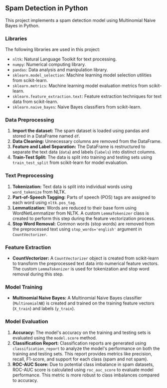 ## Spam Detection in Python

This project implements a spam detection model using Multinomial Naive Bayes in Python.

### Libraries

The following libraries are used in this project:

* `nltk`: Natural Language Toolkit for text processing.
* `numpy`: Numerical computing library.
* `pandas`: Data analysis and manipulation library.
* `sklearn.model_selection`: Machine learning model selection utilities from scikit-learn.
* `sklearn.metrics`: Machine learning model evaluation metrics from scikit-learn.
* `sklearn.feature_extraction.text`: Feature extraction techniques for text data from scikit-learn.
* `sklearn.naive_bayes`: Naive Bayes classifiers from scikit-learn.

### Data Preprocessing

1. **Import the dataset:** The spam dataset is loaded using pandas and stored in a DataFrame named `df`.
2. **Data Cleaning:** Unnecessary columns are removed from the DataFrame.
3. **Feature and Label Separation:** The DataFrame is restructured to separate the text data (`data`) and labels (`labels`) into distinct columns.
4. **Train-Test Split:** The data is split into training and testing sets using `train_test_split` from scikit-learn for model evaluation.

### Text Preprocessing

1. **Tokenization:** Text data is split into individual words using `word_tokenize` from NLTK.
2. **Part-of-Speech Tagging:** Parts of speech (POS) tags are assigned to each word using `nltk.pos_tag`.
3. **Lemmatization:** Words are reduced to their base form using WordNetLemmatizer from NLTK. A custom `LemmaTokenizer` class is created to perform this step during the feature vectorization process.
4. **Stop Word Removal:** Common words (stop words) are removed from the preprocessed text using `stop_words='english'` argument in `CountVectorizer`.

### Feature Extraction

* **CountVectorizer:** A `CountVectorizer` object is created from scikit-learn to transform the preprocessed text data into numerical feature vectors. The custom `LemmaTokenizer` is used for tokenization and stop word removal during this step.

### Model Training

* **Multinomial Naive Bayes:** A Multinomial Naive Bayes classifier (`MultinomialNB`) is created and trained on the training feature vectors (`X_train`) and labels (`y_train`).

### Model Evaluation

1. **Accuracy:** The model's accuracy on the training and testing sets is evaluated using the `model.score` method.
2. **Classification Report:** Classification reports are generated using `classification_report` to analyze the model's performance on both the training and testing sets. This report provides metrics like precision, recall, F1-score, and support for each class (spam and not spam).
3. **ROC-AUC Score:** Due to potential class imbalance in spam datasets, ROC-AUC score is calculated using `roc_auc_score` to evaluate model performance. This metric is more robust to class imbalances compared to accuracy.
